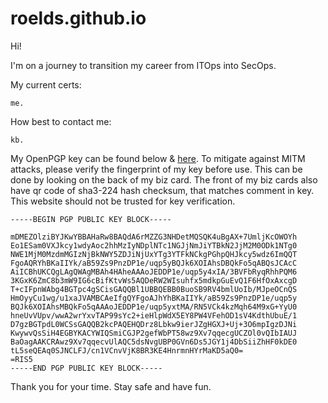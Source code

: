# roelds.github.io

Hi!

I'm on a journey to transition my career from ITOps into SecOps.

My current certs:
```
me.
```
How best to contact me:
```
kb.
```

My OpenPGP key can be found below & [here](https://github.com/roelds/roelds.github.io/raw/main/rds-pw_30cfd5efeeaa9e72_public.asc). To mitigate against MITM attacks, please verify the fingerprint of my key before use. This can be done by looking on the back of my biz card. The front of my biz cards also have qr code of sha3-224 hash checksum, that matches comment in key. This website should not be trusted for key verification.

```
-----BEGIN PGP PUBLIC KEY BLOCK-----

mDMEZOlziBYJKwYBBAHaRw8BAQdA6rMZZG3NHDetMQSQK4uBgAX+7UmljKcOWOYh
Eo1ESam0VXJkcy1wdyAoc2hhMzIyNDplNTc1NGJjNmJiYTBkN2JjM2M0ODk1NTg0
NWE1MjM0MzdmMGIzNjBkNWY5ZDJiNjUxYTg3YTFkNCkgPGhpQHJkcy5wdz6ImQQT
FgoAQRYhBKaIIYk/aB59Zs9PnzDP1e/uqp5yBQJk6XOIAhsDBQkFo5qABQsJCAcC
AiICBhUKCQgLAgQWAgMBAh4HAheAAAoJEDDP1e/uqp5y4xIA/3BVFbRyqRhhPQM6
3KGxK6ZmC8b3mW9IG6cBifKtvWs5AQDeRW2WIsuhfx5mdkpGuEvQ1F6HfOxAxcgD
T+cIFpnWAbg4BGTpc4gSCisGAQQBl1UBBQEBB0BuoSB9RV4bmlUoIb/MJpeOCnQS
HmOyyCu1wg/u1xaJVAMBCAeIfgQYFgoAJhYhBKaIIYk/aB59Zs9PnzDP1e/uqp5y
BQJk6XOIAhsMBQkFo5qAAAoJEDDP1e/uqp5yxtMA/RN5VCk4kzMqh64M9xG+YyU0
hneUvVUpv/wwA2wrYxvTAP99sYc2+ieHlpWdX5EY8PW4VFehOD1sV4KdthUbuE/1
D7gzBGTpdL0WCSsGAQQB2kcPAQEHQDrz8Lbkw9ierJZgHGXJ+Uj+3O6mpIgzDJNi
KwywvQsSiH4EGBYKACYWIQSmiCGJP2gefWbPT58wz9Xv7qqecgUCZOl0vQIbIAUJ
BaOagAAKCRAwz9Xv7qqecvUlAQC5dsNvgUBP0GVn6Ds5JGY1j4DbSiiZhHF0kDE0
tL5seQEAq0SJNCLFJ/cn1VCnvVjK8BR3KE4HnrmnHYrMaKD5aQ0=
=RIS5
-----END PGP PUBLIC KEY BLOCK-----
```

Thank you for your time. Stay safe and have fun.
